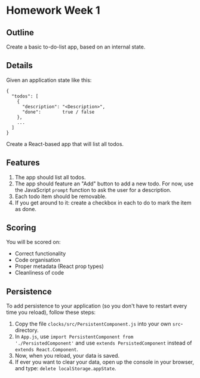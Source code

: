 # Homework Week 1

## Outline

Create a basic to-do-list app, based on an internal state.

## Details

Given an application state like this:

```
{
  "todos": [
    {
      "description": "<Description>",
      "done":        true / false
    },
    ...
  ]
}
```

Create a React-based app that will list all todos.

## Features

1. The app should list all todos.
2. The app should feature an "Add" button to add a new todo. For now, use the JavaScript `prompt` function to ask the user for a description.
3. Each todo item should be removable.
4. If you get around to it: create a checkbox in each to do to mark the item as done.

## Scoring

You will be scored on:

- Correct functionality
- Code organisation
- Proper metadata (React prop types)
- Cleanliness of code

## Persistence

To add persistence to your application (so you don't have to restart every time you reload), follow these steps:

1. Copy the file `clocks/src/PersistentComponent.js` into your own `src`-directory.
2. In `App.js`, use `import PersistentComponent from './PersistedComponent'` and use `extends PersistedComponent` instead of `extends React.Component`.
3. Now, when you reload, your data is saved.
4. If ever you want to clear your data, open up the console in your browser, and type: `delete localStorage.appState`.
